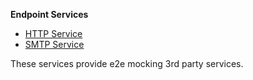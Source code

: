 **Endpoint Services**
- [HTTP Service](http)
- [SMTP Service](smtp)

These services provide e2e mocking 3rd party services.


